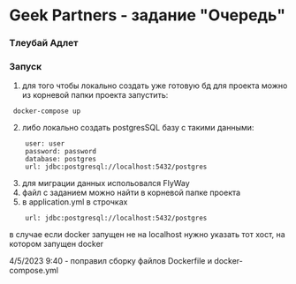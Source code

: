 # Geek Partners - задание "Очередь"

### Тлеубай Адлет
### Запуск
1) для того чтобы локально создать уже готовую бд для проекта можно из корневой папки проекта запустить: 
````
 docker-compose up
````
2) либо локально создать postgresSQL базу с такими данными: 
````
    user: user
    password: password
    database: postgres
    url: jdbc:postgresql://localhost:5432/postgres
````
3) для миграции данных испольовался FlyWay
4) файл с заданием можно найти в корневой папке проекта
5) в application.yml в строчках 
````
    url: jdbc:postgresql://localhost:5432/postgres
````
в случае если docker запущен не на localhost нужно указать тот хост, на котором запущен docker

4/5/2023 9:40 - поправил сборку файлов Dockerfile и docker-compose.yml
